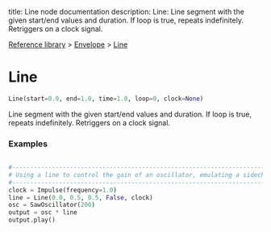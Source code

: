 title: Line node documentation
description: Line: Line segment with the given start/end values and duration. If loop is true, repeats indefinitely. Retriggers on a clock signal.

[Reference library](../../index.md) > [Envelope](../index.md) > [Line](index.md)

# Line

```python
Line(start=0.0, end=1.0, time=1.0, loop=0, clock=None)
```

Line segment with the given start/end values and duration. If loop is true, repeats indefinitely. Retriggers on a clock signal.

### Examples

```python

#-------------------------------------------------------------------------------
# Using a line to control the gain of an oscillator, emulating a sidechain ducking effect.
#-------------------------------------------------------------------------------
clock = Impulse(frequency=1.0)
line = Line(0.0, 0.5, 0.5, False, clock)
osc = SawOscillator(200)
output = osc * line
output.play()

```

